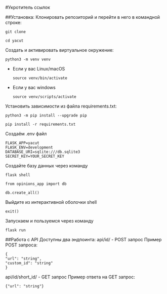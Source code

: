 #Укротитель ссылок

##Установка:
Клонировать репозиторий и перейти в него в командной строке:
```
git clone 
```
```
cd yacut
```
Cоздать и активировать виртуальное окружение:
```
python3 -m venv venv
```
* Если у вас Linux/macOS
    ```
    source venv/bin/activate
    ```
* Если у вас windows
    ```
    source venv/scripts/activate
    ```
Установить зависимости из файла requirements.txt:
```
python3 -m pip install --upgrade pip
```
```
pip install -r requirements.txt
```
Создаём .env файл
```
FLASK_APP=yacut
FLASK_ENV=development
DATABASE_URI=sqlite:///db.sqlite3
SECRET_KEY=YOUR_SECRET_KEY
```
Создайте базу данных через команду
```
flask shell
```
```
from opinions_app import db
```
```
db.create_all()
```
Выйдите из интерактивной оболочки shell
```
exit()
```
Запускаем и пользуемся через команду
```
flask run
```

##Работа с API
Доступны два эндпоинта:
api/id/ - POST запрос
Пример POST запроса:
```
{
"url": "string",
"custom_id": "string"
}
```
api/id/short_id/ - GET запрос
Пример ответа на GET запрос:
```
{"url": "string"}
```
